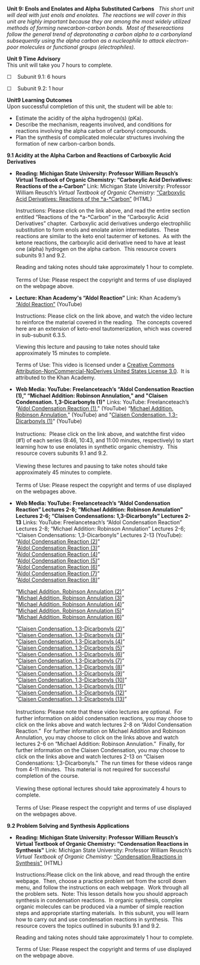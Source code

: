 **Unit 9: Enols and Enolates and Alpha Substituted Carbons** <span
id="9"></span> 
*This short unit will deal with just enols and enolates.  The reactions
we will cover in this unit are highly important because they are among
the most widely utilized methods of forming newcarbon-carbon bonds. 
Most of thesereactions follow the general trend of deprotonating a
carbon alpha to a carbonyland subsequently using the alpha carbon as a
nucleophile to attack electron-poor molecules or functional groups
(electrophiles).*

**Unit 9 Time Advisory**  
This unit will take you 7 hours to complete.  
  
 ☐    Subunit 9.1: 6 hours  
  
 ☐    Subunit 9.2: 1 hour

**Unit9 Learning Outcomes**  
Upon successful completion of this unit, the student will be able to:  
-   Estimate the acidity of the alpha hydrogen(s) (pKa).
-   Describe the mechanism, reagents involved, and conditions for
    reactions involving the alpha carbon of carbonyl compounds.
-   Plan the synthesis of complicated molecular structures involving the
    formation of new carbon-carbon bonds.

**9.1 Acidity at the Alpha Carbon and Reactions of Carboxylic Acid
Derivatives** <span id="9.1"></span> 
-   **Reading: Michigan State University: Professor William Reusch’s
    Virtual Textbook of Organic Chemistry: “Carboxylic Acid Derivatives:
    Reactions of the a-Carbon”**
    Link: Michigan State University: Professor William Reusch’s *Virtual
    Textbook of Organic Chemistry:* [“Carboxylic Acid Derivatives:
    Reactions of the
    *a-*Carbon”](http://www2.chemistry.msu.edu/faculty/reusch/VirtTxtJml/crbacid3.htm#react5)
    (HTML)  
      
     Instructions: Please click on the link above, and read the entire
    section entitled “Reactions of the *a-*Carbon” in the “Carboxylic
    Acid Derivatives” chapter.  Carboxylic acid derivatives undergo
    electrophilic substitution to form enols and enolate anion
    intermediates.  These reactions are similar to the keto enol
    tautermer of ketones.  As with the ketone reactions, the carboxylic
    acid derivative need to have at least one (alpha) hydrogen on the
    alpha carbon.  This resource covers subunits 9.1 and 9.2.  
      
     Reading and taking notes should take approximately 1 hour to
    complete.  
        
     Terms of Use: Please respect the copyright and terms of use
    displayed on the webpage above. 

-   **Lecture: Khan Academy's “Aldol Reaction”**
    Link: Khan Academy’s [“Aldol
    Reaction”](https://www.youtube.com/watch?v=3XiHrsZNZko) (YouTube)  
      
     Instructions: Please click on the link above, and watch the video
    lecture to reinforce the material covered in the reading.  The
    concepts covered here are an extension of keto-enol tautomerization,
    which was covered in sub-subunit 6.3.5.   
      
     Viewing this lecture and pausing to take notes should take
    approximately 15 minutes to complete.  
      
     Terms of Use: This video is licensed under a [Creative Commons
    Attribution-NonCommercial-NoDerives United States License
    3.0](http://www.saylor.org/site/wp-admin/edit.php?post_type=courses&page=say_manage_courses&cmd=units&pid=52600).
     It is attributed to the Khan Academy. 

-   **Web Media: YouTube: Freelanceteach’s “Aldol Condensation Reaction
    (1),” “Michael Addition: Robinson Annulation," and "Claisen
    Condensation. 1,3-Dicarbonyls (1)"**
    Links: YouTube: Freelanceteach’s “[Aldol Condensation Reaction
    (1)](http://www.youtube.com/watch?v=CtpmDt-Djpk)," (YouTube)
    “[Michael Addition. Robinson
    Annulation](http://www.youtube.com/watch?v=2umMcgGE5QI&feature=related),"
    (YouTube) and "[Claisen Condensation. 1,3-Dicarbonyls
    (1)](http://www.youtube.com/watch?v=3N8rvTXfAnI&feature=related)"
    (YouTube)  
        
     Instructions:  Please click on the link above, and watchthe first
    video (\#1) of each series (8:46, 10:43, and 11:00 minutes,
    respectively) to start learning how to use enolates in synthetic
    organic chemistry.  This resource covers subunits 9.1 and 9.2.  
        
     Viewing these lectures and pausing to take notes should take
    approximately 45 minutes to complete.  
        
     Terms of Use: Please respect the copyright and terms of use
    displayed on the webpages above. 

-   **Web Media: YouTube: Freelanceteach’s “Aldol Condensation Reaction”
    Lectures 2-8; “Michael Addition: Robinson Annulation” Lectures 2-6;
    “Claisen Condensations: 1,3-Dicarbonyls” Lectures 2-13**
    Links: YouTube: Freelanceteach’s “Aldol Condensation Reaction”
    Lectures 2-8; “Michael Addition: Robinson Annulation” Lectures 2-6;
    “Claisen Condensations: 1,3-Dicarbonyls” Lectures 2-13 (YouTube):  
     “[Aldol Condensation Reaction
    (2)](http://www.youtube.com/watch?v=xG9VrvrhUbs)”   
     “[Aldol Condensation Reaction
    (3)](http://www.youtube.com/watch?v=a2b4ddmuzNM)”  
     “[Aldol Condensation Reaction
    (4)](http://www.youtube.com/watch?v=69gGl38P6eQ)”  
     “[Aldol Condensation Reaction
    (5)](http://www.youtube.com/watch?v=XFIlb0_kuzo)”  
     “[Aldol Condensation Reaction
    (6)](http://www.youtube.com/watch?v=eNHhvlOrlpE)”  
     “[Aldol Condensation Reaction
    (7)](http://www.youtube.com/watch?v=5UzPmBew--0)”  
     “[Aldol Condensation Reaction
    (8)](http://www.youtube.com/watch?v=64l5wp7WCME)”  
      
     “[Michael Addition. Robinson Annulation
    (2)](http://www.youtube.com/watch?v=OCvh2dM_ytA)”  
     “[Michael Addition. Robinson Annulation
    (3)](http://www.youtube.com/watch?v=buVdmpXc5f8)”  
     “[Michael Addition. Robinson Annulation
    (4)](http://www.youtube.com/watch?v=o71MEgRwrQw)”  
     “[Michael Addition. Robinson Annulation
    (5)](http://www.youtube.com/watch?v=REGdDCmA-i8)”  
     “[Michael Addition. Robinson Annulation
    (6)](http://www.youtube.com/watch?v=cti1ZWvynlI)”  
      
     “[Claisen Condensation. 1,3-Dicarbonyls
    (2)](http://www.youtube.com/watch?v=VIC8mIXCeeQ)”  
     “[Claisen Condensation. 1,3-Dicarbonyls
    (3)](http://www.youtube.com/watch?v=6So2l7XpHXA)”  
     “[Claisen Condensation. 1,3-Dicarbonyls
    (4)](http://www.youtube.com/watch?v=wI4JUF7K6O8)”  
     “[Claisen Condensation. 1,3-Dicarbonyls
    (5)](http://www.youtube.com/watch?v=MVpKjH_LCo0)”  
     “[Claisen Condensation. 1,3-Dicarbonyls
    (6)](http://www.youtube.com/watch?v=eGd50t6a2VY)”  
     “[Claisen Condensation. 1,3-Dicarbonyls
    (7)](http://www.youtube.com/watch?v=XuAWbInVY-I)”  
     “[Claisen Condensation. 1,3-Dicarbonyls
    (8)](http://www.youtube.com/watch?v=9HMkAS5aWTs)”  
     “[Claisen Condensation. 1,3-Dicarbonyls
    (9)](http://www.youtube.com/watch?v=r9wPdoZTgvc)”  
     “[Claisen Condensation. 1,3-Dicarbonyls
    (10)](http://www.youtube.com/watch?v=zdYb1sG0mLE)”  
     “[Claisen Condensation. 1,3-Dicarbonyls
    (11)](http://www.youtube.com/watch?v=khKf2XJHDIo)”  
     “[Claisen Condensation. 1,3-Dicarbonyls
    (12)](http://www.youtube.com/watch?v=UyL-DCaybDs)”  
     “[Claisen Condensation. 1,3-Dicarbonyls
    (13)](http://www.youtube.com/watch?v=xUkkXQHPeSI)”  
        
     Instructions: Please note that these video lectures are optional. 
    For further information on aldol condensation reactions, you may
    choose to click on the links above and watch lectures 2-8 on “Aldol
    Condensation Reaction.”  For further information on Michael Addition
    and Robinson Annulation, you may choose to click on the links above
    and watch lectures 2-6 on “Michael Addition: Robinson Annulation.” 
    Finally, for further information on the Claisen Condensation, you
    may choose to click on the links above and watch lectures 2-13 on
    “Claisen Condensations: 1,3-Dicarbonyls.”  The run times for these
    videos range from 4-11 minutes.  This material is not required for
    successful completion of the course.  
        
     Viewing these optional lectures should take approximately 4 hours
    to complete.  
        
     Terms of Use: Please respect the copyright and terms of use
    displayed on the webpages above. 

**9.2 Problem Solving and Synthesis Applications** <span
id="9.2"></span> 
-   **Reading: Michigan State University: Professor William Reusch’s
    Virtual Textbook of Organic Chemistry: “Condensation Reactions in
    Synthesis"**
    Link: Michigan State University: Professor William Reusch’s *Virtual
    Textbook of Organic Chemistry:* [“Condensation Reactions in
    Synthesis"](http://www2.chemistry.msu.edu/faculty/reusch/VirtTxtJml/crbacid3.htm#react7)
    (HTML)  
      
     Instructions:Please click on the link above, and read through the
    entire webpage.  Then, choose a practice problem set from the scroll
    down menu, and follow the instructions on each webpage.  Work
    through all the problem sets.  Note: This lesson details how you
    should approach synthesis in condensation reactions.  In organic
    synthesis, complex organic molecules can be produced via a number of
    simple reaction steps and appropriate starting materials.  In this
    subunit, you will learn how to carry out and use condensation
    reactions in synthesis.  This resource covers the topics outlined in
    subunits 9.1 and 9.2.  
      
     Reading and taking notes should take approximately 1 hour to
    complete.  
      
     Terms of Use: Please respect the copyright and terms of use
    displayed on the webpage above. 


